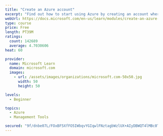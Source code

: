 ```yaml
---
title: "Create an Azure account"
excerpt: "Find out how to start using Azure by creating an account where you’ll see services and personal settings for identity, billing, and preferences."
webUrl: https://docs.microsoft.com/en-us/learn/modules/create-an-azure-account/
type: course
price: Free
length: PT39M
ratings:
  count: 142689
  average: 4.7030606
heat: 60

provider:
  name: Microsoft Learn
  domain: microsoft.com
  images:
    - url: /assets/images/organizations/microsoft.com-50x50.jpg
      width: 50
      height: 50

levels:
  - Beginner

topics:
  - Azure
  - Management Tools

secured: "9f/dnbe07L/FOxBF5XfFO5IWbqvYGIqwlFNztagbWzlUX+AIyDBWQT4lMBc0TAYHSS0cxGn8DfaT7FLNJJT6pKDNFrWe2Rfx75oZZbHh3pgYA/2Zf7whgqELUnmv363UBwhvvN2+dJiZTzN0MNAuQivETusrKNKzSQ/pvQM9HcgmqJ5/v8VrNQl8JpogH1SQm3cLcotqRy2iMRYSqdTjVLzX60XcIxwpK00DCSp3+lht5NhfQMrDeuXm/ztWvxssbzUEoKIQv2oZseGdOzyGY8sxqLG0Lw23oed6NEgJNgml8468uWbSSEoD/QtBgAihy0FougoqtLadOaEEmqCWVvWDJrFoWeZSwlArczxwD0d5NsNmgrP2uxk/KsqXoQz5GSg+nWnPiX3vFarb4Pff9cYwN1oHASL/2wgWnz8f+AB56w3HQjIHUiXKjBcLIYmJ;4OzGN458iTfP5VIVtCkvpg=="
---
```


